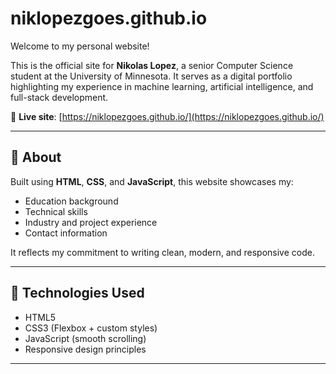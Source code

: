 # niklopezgoes.github.io

Welcome to my personal website!

This is the official site for **Nikolas Lopez**, a senior Computer Science student at the University of Minnesota. It serves as a digital portfolio highlighting my experience in machine learning, artificial intelligence, and full-stack development.

🔗 **Live site**: [https://niklopezgoes.github.io/](https://niklopezgoes.github.io/)

---

## 🧠 About

Built using **HTML**, **CSS**, and **JavaScript**, this website showcases my:

- Education background
- Technical skills
- Industry and project experience
- Contact information

It reflects my commitment to writing clean, modern, and responsive code.

---

## 🚀 Technologies Used

- HTML5
- CSS3 (Flexbox + custom styles)
- JavaScript (smooth scrolling)
- Responsive design principles

---


